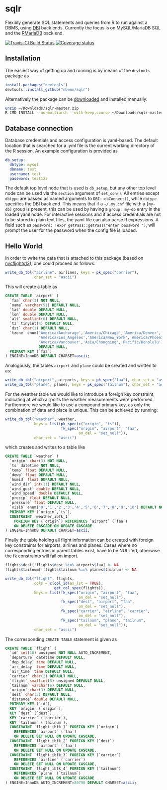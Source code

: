 sqlr
===
Flexibly generate SQL statements and queries from R to run against a DBMS, using [DBI](https://cran.r-project.org/web/packages/DBI) back ends. Currently the focus is on MySQL/MariaDB SQL and the [RMariaDB](https://cran.r-project.org/web/packages/RMariaDB) back end.

[![Travis-CI Build Status](https://travis-ci.org/nbenn/sqlr.svg?branch=master)](https://travis-ci.org/nbenn/sqlr)
[![Coverage status](https://codecov.io/gh/nbenn/sqlr/branch/master/graph/badge.svg)](https://codecov.io/github/nbenn/sqlr?branch=master)

## Installation
The easiest way of getting up and running is by means of the `devtools` package as
```r
install.packages("devtools")
devtools::install_github("nbenn/sqlr")
```
Alternatively the package can be [downloaded](https://github.com/nbenn/sqlr/archive/master.zip) and installed manually:
```bash
unzip ~/Downloads/sqlr-master.zip
R CMD INSTALL --no-multiarch --with-keep.source ~/Downloads/sqlr-master
```
## Database connection
Database credentials and access configuration is yaml-based. The default location that is searched for a .yml file is the current working directory of the R session. An example configuration is provided as
```yaml
db_setup:
  dbtype: mysql
  dbname: test
  username: test
  password: test123
```
The default top level node that is used is `db_setup`, but any other top level node can be used via the `section` argument of `set_con()`. All entries except `dbtype` are passed as named arguments to `DBI::dbConnect()`, while `dbtype` specifies the DBI back end. This means that if a `~/.my.cnf` file with a `[my-db]` group is present, this can be used by having a `group: my-db` entry in the loaded yaml node. For interactive sessions and if access credentials are not to be stored in plain text files, the yaml file can also parse R expressions. A field such as `password: !expr getPass::getPass("enter password ")`, will prompt the user for the password when the config file is loaded.
## Hello World
In order to write the data that is attached to this package (based on [nycflights13](https://CRAN.R-project.org/package=nycflights13)), one could proceed as follows.
```r
write_db_tbl("airline", airlines, keys = pk_spec("carrier"),
             char_set = "ascii")
```
This will create a table as
```sql
CREATE TABLE `airport` (
  `faa` char(3) NOT NULL,
  `name` varchar(51) DEFAULT NULL,
  `lat` double DEFAULT NULL,
  `lon` double DEFAULT NULL,
  `alt` smallint(6) DEFAULT NULL,
  `tz` tinyint(4) DEFAULT NULL,
  `dst` char(1) DEFAULT NULL,
  `tzone` enum('America/Anchorage','America/Chicago','America/Denver',
               'America/Los_Angeles','America/New_York','America/Phoenix',
               'America/Vancouver','Asia/Chongqing','Pacific/Honolulu') 
               DEFAULT NULL,
  PRIMARY KEY (`faa`)
) ENGINE=InnoDB DEFAULT CHARSET=ascii;
```
Analogously, the tables `airport` and `plane` could be created and written to as:
```r
write_db_tbl("airport", airports, keys = pk_spec("faa"), char_set = "ascii")
write_db_tbl("plane", planes, keys = pk_spec("tailnum"), char_set = "ascii")
```
For the weather table we would like to introduce a foreign key constraint, indicating at which airports the weather measurements were performed. Furthermore we would like to use a compound primary key, as only the combination of data and place is unique. This can be achieved by running:
```r
write_db_tbl("weather", weather,
             keys = list(pk_spec(c("origin", "ts")),
                         fk_spec("origin", "airport", "faa",
                                 on_del = "set_null")),
             char_set = "ascii")
```
which creates and writes to a table like
```sql
CREATE TABLE `weather` (
  `origin` char(3) NOT NULL,
  `ts` datetime NOT NULL,
  `temp` float DEFAULT NULL,
  `dewp` float DEFAULT NULL,
  `humid` float DEFAULT NULL,
  `wind_dir` int(11) DEFAULT NULL,
  `wind_gust` double DEFAULT NULL,
  `wind_speed` double DEFAULT NULL,
  `precip` float DEFAULT NULL,
  `pressure` float DEFAULT NULL,
  `visib` enum('0','1','2','3','4','5','6','7','8','9','10') DEFAULT NULL,
  PRIMARY KEY (`origin`,`ts`),
  CONSTRAINT `weather_ibfk_1`
    FOREIGN KEY (`origin`) REFERENCES `airport` (`faa`)
    ON DELETE CASCADE ON UPDATE CASCADE
) ENGINE=InnoDB DEFAULT CHARSET=ascii;
```
Finally the table holding all flight information can be created with foreign key constraints for airports, airlines and planes. Cases where no corresponding entries in parent tables exist, have to be NULL'ed, otherwise the fk constraints will fail on import.
```r
flights$dest[!flights$dest %in% airports$faa] <- NA
flights$tailnum[!flights$tailnum %in% planes$tailnum] <- NA

write_db_tbl("flight", flights,
             cols = c(col_id(as_lst = TRUE),
                      get_col_spec(flights)),
             keys = list(fk_spec("origin", "airport", "faa",
                                 on_del = "set_null"),
                         fk_spec("dest", "airport", "faa",
                                 on_del = "set_null"),
                         fk_spec("carrier", "airline", "carrier",
                                 on_del = "set_null"),
                         fk_spec("tailnum", "plane", "tailnum",
                                 on_del = "set_null")),
             char_set = "ascii")
```
The corresponding `CREATE TABLE` statement is given as
```sql
CREATE TABLE `flight` (
  `id` int(10) unsigned NOT NULL AUTO_INCREMENT,
  `departure` datetime DEFAULT NULL,
  `dep_delay` time DEFAULT NULL,
  `arr_delay` time DEFAULT NULL,
  `air_time` time DEFAULT NULL,
  `carrier` char(2) DEFAULT NULL,
  `flight` smallint(5) unsigned DEFAULT NULL,
  `tailnum` varchar(6) DEFAULT NULL,
  `origin` char(3) DEFAULT NULL,
  `dest` char(3) DEFAULT NULL,
  `distance` double DEFAULT NULL,
  PRIMARY KEY (`id`),
  KEY `origin` (`origin`),
  KEY `dest` (`dest`),
  KEY `carrier` (`carrier`),
  KEY `tailnum` (`tailnum`),
  CONSTRAINT `flight_ibfk_1` FOREIGN KEY (`origin`) 
    REFERENCES `airport` (`faa`) 
    ON DELETE SET NULL ON UPDATE CASCADE,
  CONSTRAINT `flight_ibfk_2` FOREIGN KEY (`dest`)
    REFERENCES `airport` (`faa`)
    ON DELETE SET NULL ON UPDATE CASCADE,
  CONSTRAINT `flight_ibfk_3` FOREIGN KEY (`carrier`)
    REFERENCES `airline` (`carrier`)
    ON DELETE SET NULL ON UPDATE CASCADE,
  CONSTRAINT `flight_ibfk_4` FOREIGN KEY (`tailnum`)
    REFERENCES `plane` (`tailnum`)
    ON DELETE SET NULL ON UPDATE CASCADE
) ENGINE=InnoDB AUTO_INCREMENT=80790 DEFAULT CHARSET=ascii;
```
